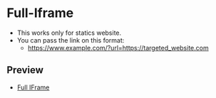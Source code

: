# Full-Iframe

* This works only for statics website.
* You can pass the link on this format:
  * https://www.example.com/?url=https://targeted_website.com

## Preview
* [Full IFrame](https://full-iframe-passed-link.netlify.app)
